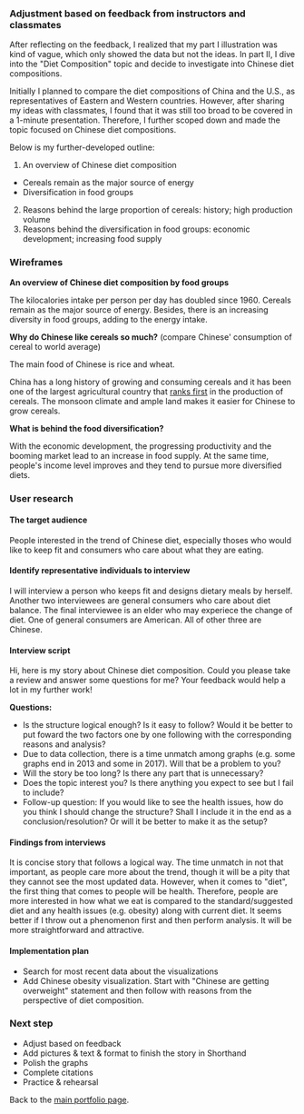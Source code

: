 ### Adjustment based on feedback from instructors and classmates
After reflecting on the feedback, I realized that my part I illustration was kind of vague, which only showed the data but not the ideas. In part II, I dive into the "Diet Composition" topic and decide to investigate into Chinese diet compositions.

Initially I planned to compare the diet compositions of China and the U.S., as representatives of Eastern and Western countries. However, after sharing my ideas with classmates, I found that it was still too broad to be covered in a 1-minute presentation. Therefore, I further scoped down and made the topic focused on Chinese diet compositions.

Below is my further-developed outline:
1. An overview of Chinese diet composition
- Cereals remain as the major source of energy
- Diversification in food groups
2. Reasons behind the large proportion of cereals: history; high production volume
3. Reasons behind the diversification in food groups: economic development; increasing food supply

### Wireframes

**An overview of Chinese diet composition by food groups**

The kilocalories intake per person per day has doubled since 1960. Cereals remain as the major source of energy. Besides, there is an increasing diversity in food groups, adding to the energy intake.
<div class="flourish-embed flourish-chart" data-src="visualisation/8773340"><script src="https://public.flourish.studio/resources/embed.js"></script></div>

**Why do Chinese like cereals so much?** (compare Chinese' consumption of cereal to world average)

The main food of Chinese is rice and wheat. 
<div class="flourish-embed flourish-chart" data-src="visualisation/8774739"><script src="https://public.flourish.studio/resources/embed.js"></script></div>

China has a long history of growing and consuming cereals and it has been one of the largest agricultural country that [ranks first](https://www.fao.org/china/fao-in-china/china-at-a-glance/en/) in the production of cereals. The monsoon climate and ample land makes it easier for Chinese to grow cereals. 
<div class="flourish-embed flourish-chart" data-src="visualisation/8774963"><script src="https://public.flourish.studio/resources/embed.js"></script></div>
<div class="flourish-embed flourish-chart" data-src="visualisation/8774924"><script src="https://public.flourish.studio/resources/embed.js"></script></div>

**What is behind the food diversification?**

With the economic development, the progressing productivity and the booming market lead to an increase in food supply. At the same time, people's income level improves and they tend to pursue more diversified diets.
<div class="flourish-embed flourish-chart" data-src="visualisation/8774992"><script src="https://public.flourish.studio/resources/embed.js"></script></div>

### User research
#### The target audience
People interested in the trend of Chinese diet, especially thoses who would like to keep fit and consumers who care about what they are eating.

#### Identify representative individuals to interview
I will interview a person who keeps fit and designs dietary meals by herself. Another two interviewees are general consumers who care about diet balance. The final interviewee is an elder who may experiece the change of diet. One of general consumers are American. All of other three are Chinese.

#### Interview script
Hi, here is my story about Chinese diet composition. Could you please take a review and answer some questions for me? Your feedback would help a lot in my further work!

**Questions:**
- Is the structure logical enough? Is it easy to follow? Would it be better to put foward the two factors one by one following with the corresponding reasons and analysis?
- Due to data collection, there is a time unmatch among graphs (e.g. some graphs end in 2013 and some in 2017). Will that be a problem to you?
- Will the story be too long? Is there any part that is unnecessary?
- Does the topic interest you? Is there anything you expect to see but I fail to include?
- Follow-up question: If you would like to see the health issues, how do you think I should change the structure? Shall I include it in the end as a conclusion/resolution? Or will it be better to make it as the setup? 

#### Findings from interviews
It is concise story that follows a logical way. The time unmatch in not that important, as people care more about the trend, though it will be a pity that they cannot see the most updated data. However, when it comes to "diet", the first thing that comes to people will be health. Therefore, people are more interested in how what we eat is compared to the standard/suggested diet and any health issues (e.g. obesity) along with current diet. It seems better if I throw out a phenomenon first and then perform analysis. It will be more straightforward and attractive.

#### Implementation plan
- Search for most recent data about the visualizations
- Add Chinese obesity visualization. Start with "Chinese are getting overweight" statement and then follow with reasons from the perspective of diet composition.

### Next step
- Adjust based on feedback
- Add pictures & text & format to finish the story in Shorthand
- Polish the graphs
- Complete citations
- Practice & rehearsal 

Back to the [main portfolio page](https://tracycccc.github.io/tracy-data-visualization/).
